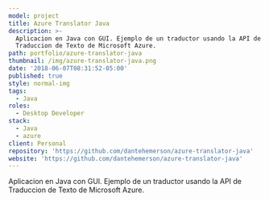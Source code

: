 ```yaml
---
model: project
title: Azure Translator Java
description: >-
  Aplicacion en Java con GUI. Ejemplo de un traductor usando la API de
  Traduccion de Texto de Microsoft Azure.
path: portfolio/azure-translator-java
thumbnail: /img/azure-translator-java.png
date: '2018-06-07T08:31:52-05:00'
published: true
style: normal-img
tags:
  - Java
roles:
  - Desktop Developer
stack:
  - Java
  - azure
client: Personal
repository: 'https://github.com/dantehemerson/azure-translator-java'
website: 'https://github.com/dantehemerson/azure-translator-java'
---
```

Aplicacion en Java con GUI. Ejemplo de un traductor usando la API de Traduccion de Texto de Microsoft Azure.
